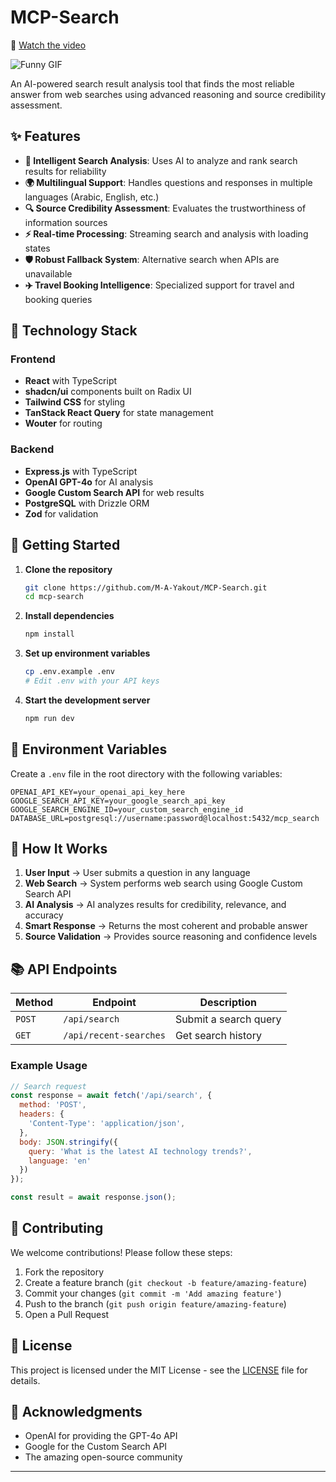 # MCP-Search

🎥 [Watch the video](https://c.top4top.io/m_3503lr2tx1.mp4)

![Funny GIF](https://media2.giphy.com/media/v1.Y2lkPTc5MGI3NjExNm5rcmg2NTRldm9nd2RsYWQyZG9xYmNsa3VuNms0ZGQ3cnA2d2s5ayZlcD12MV9pbnRlcm5hbF9naWZfYnlfaWQmY3Q9Zw/Ixkav29frk3QLfsb6s/giphy.gif)

An AI-powered search result analysis tool that finds the most reliable answer from web searches using advanced reasoning and source credibility assessment.

## ✨ Features

- **🧠 Intelligent Search Analysis**: Uses AI to analyze and rank search results for reliability
- **🌍 Multilingual Support**: Handles questions and responses in multiple languages (Arabic, English, etc.)
- **🔍 Source Credibility Assessment**: Evaluates the trustworthiness of information sources
- **⚡ Real-time Processing**: Streaming search and analysis with loading states
- **🛡️ Robust Fallback System**: Alternative search when APIs are unavailable
- **✈️ Travel Booking Intelligence**: Specialized support for travel and booking queries

## 🚀 Technology Stack

### Frontend
- **React** with TypeScript
- **shadcn/ui** components built on Radix UI
- **Tailwind CSS** for styling
- **TanStack React Query** for state management
- **Wouter** for routing

### Backend
- **Express.js** with TypeScript
- **OpenAI GPT-4o** for AI analysis
- **Google Custom Search API** for web results
- **PostgreSQL** with Drizzle ORM
- **Zod** for validation

## 🏁 Getting Started

1. **Clone the repository**
   ```bash
   git clone https://github.com/M-A-Yakout/MCP-Search.git
   cd mcp-search
   ```

2. **Install dependencies**
   ```bash
   npm install
   ```

3. **Set up environment variables**
   ```bash
   cp .env.example .env
   # Edit .env with your API keys
   ```

4. **Start the development server**
   ```bash
   npm run dev
   ```

## 🔐 Environment Variables

Create a `.env` file in the root directory with the following variables:

```env
OPENAI_API_KEY=your_openai_api_key_here
GOOGLE_SEARCH_API_KEY=your_google_search_api_key
GOOGLE_SEARCH_ENGINE_ID=your_custom_search_engine_id
DATABASE_URL=postgresql://username:password@localhost:5432/mcp_search
```

## 🔄 How It Works

1. **User Input** → User submits a question in any language
2. **Web Search** → System performs web search using Google Custom Search API
3. **AI Analysis** → AI analyzes results for credibility, relevance, and accuracy
4. **Smart Response** → Returns the most coherent and probable answer
5. **Source Validation** → Provides source reasoning and confidence levels

## 📚 API Endpoints

| Method | Endpoint | Description |
|--------|----------|-------------|
| `POST` | `/api/search` | Submit a search query |
| `GET` | `/api/recent-searches` | Get search history |

### Example Usage

```javascript
// Search request
const response = await fetch('/api/search', {
  method: 'POST',
  headers: {
    'Content-Type': 'application/json',
  },
  body: JSON.stringify({
    query: 'What is the latest AI technology trends?',
    language: 'en'
  })
});

const result = await response.json();
```

## 🤝 Contributing

We welcome contributions! Please follow these steps:

1. Fork the repository
2. Create a feature branch (`git checkout -b feature/amazing-feature`)
3. Commit your changes (`git commit -m 'Add amazing feature'`)
4. Push to the branch (`git push origin feature/amazing-feature`)
5. Open a Pull Request

## 📄 License

This project is licensed under the MIT License - see the [LICENSE](LICENSE) file for details.

## 🙏 Acknowledgments

- OpenAI for providing the GPT-4o API
- Google for the Custom Search API
- The amazing open-source community

---
